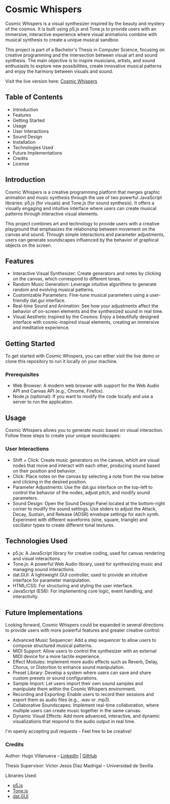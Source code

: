 # Cosmic Whispers
Cosmic Whispers is a visual synthesizer inspired by the beauty and mystery of the cosmos. It is built using p5.js and Tone.js to provide users with an immersive, interactive experience where visual animations combine with musical synthesis to create a unique musical sandbox.

This project is part of a Bachelor's Thesis in Computer Science, focusing on creative programming and the intersection between visual art and sound synthesis. The main objective is to inspire musicians, artists, and sound enthusiasts to explore new possibilities, create innovative musical patterns and enjoy the harmony between visuals and sound.

Visit the live version here: [Cosmic Whispers](https://cosmicwhispers.000webhostapp.com/)

## Table of Contents
- Introduction
- Features
- Getting Started
- Usage
- User Interactions
- Sound Design
- Installation
- Technologies Used
- Future Implementations
- Credits
- License

## Introduction
Cosmic Whispers is a creative programming platform that merges graphic animation and music synthesis through the use of two powerful JavaScript libraries: p5.js (for visuals) and Tone.js (for sound synthesis). It offers a visually engaging and intuitive interface where users can create musical patterns through interactive visual elements.

This project combines art and technology to provide users with a creative playground that emphasizes the relationship between movement on the canvas and sound. Through simple interactions and parameter adjustments, users can generate soundscapes influenced by the behavior of graphical objects on the screen.

## Features
- Interactive Visual Synthesizer: Create generators and notes by clicking on the canvas, which correspond to different tones.
- Random Music Generation: Leverage intuitive algorithms to generate random and evolving musical patterns.
- Customizable Parameters: Fine-tune musical parameters using a user-friendly dat.gui interface.
- Real-time Sound and Animation: See how your adjustments affect the behavior of on-screen elements and the synthesized sound in real time.
- Visual Aesthetic Inspired by the Cosmos: Enjoy a beautifully designed interface with cosmic-inspired visual elements, creating an immersive and meditative experience.

## Getting Started
To get started with Cosmic Whispers, you can either visit the live demo or clone this repository to run it locally on your machine.

### Prerequisites
- Web Browser: A modern web browser with support for the Web Audio API and Canvas API (e.g., Chrome, Firefox).
- Node.js (optional): If you want to modify the code locally and use a server to run the application.

## Usage
Cosmic Whispers allows you to generate music based on visual interaction. Follow these steps to create your unique soundscapes:

### User Interactions
- Shift + Click: Create music generators on the canvas, which are visual nodes that move and interact with each other, producing sound based on their position and behavior.
- Click: Place notes on the canvas by selecting a note from the row below and clicking in the desired position.
- Parameter Adjustments: Use the dat.gui interface on the top-left to control the behavior of the nodes, adjust pitch, and modify sound parameters.
- Sound Design: Open the Sound Design Panel located at the bottom-right corner to modify the sound settings.
Use sliders to adjust the Attack, Decay, Sustain, and Release (ADSR) envelope settings for each synth.
Experiment with different waveforms (sine, square, triangle) and oscillator types to create different tonal textures.

## Technologies Used
- p5.js: A JavaScript library for creative coding, used for canvas rendering and visual interactions.
- Tone.js: A powerful Web Audio library, used for synthesizing music and managing sound interactions.
- dat.GUI: A lightweight GUI controller, used to provide an intuitive interface for parameter manipulation.
- HTML/CSS: For structuring and styling the user interface.
- JavaScript (ES6): For implementing core logic, event handling, and interactivity.

## Future Implementations
Looking forward, Cosmic Whispers could be expanded in several directions to provide users with more powerful features and greater creative control:

- Advanced Music Sequencer: Add a step sequencer to allow users to compose structured musical patterns.
- MIDI Support: Allow users to control the synthesizer with an external MIDI device for a more tactile experience.
- Effect Modules: Implement more audio effects such as Reverb, Delay, Chorus, or Distortion to enhance sound manipulation.
- Preset Library: Develop a system where users can save and share custom presets or sound configurations.
- Sample Import: Let users import their own sound samples and manipulate them within the Cosmic Whispers environment.
- Recording and Exporting: Enable users to record their sessions and export them as audio files (e.g., .wav or .mp3).
- Collaborative Soundscapes: Implement real-time collaboration, where multiple users can create music together in the same canvas.
- Dynamic Visual Effects: Add more advanced, interactive, and dynamic visualizations that respond to the audio output in real time.

I'm openly accepting pull requests - Feel free to be creative!

### Credits
Author: Hugo Villanueva – [LinkedIn](https://www.linkedin.com/in/hugo-villanueva-it/) | [GitHub](https://github.com/hugvilduq)

Thesis Supervisor: Víctor Jesús Diaz Madrigal – Universidad de Sevilla

Libraries Used:
- [p5.js](https://p5js.org/)
- [Tone.js](https://tonejs.github.io/)
- [dat.GUI](https://github.com/dataarts/dat.gui)





